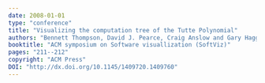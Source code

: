 ```yaml
---
date: 2008-01-01
type: "conference"
title: "Visualizing the computation tree of the Tutte Polynomial"
authors: "Bennett Thompson, David J. Pearce, Craig Anslow and Gary Haggard"
booktitle: "ACM symposium on Software visuallization (SoftViz)"
pages: "211--212"
copyright: "ACM Press"
DOI: "http://dx.doi.org/10.1145/1409720.1409760"
---
```


